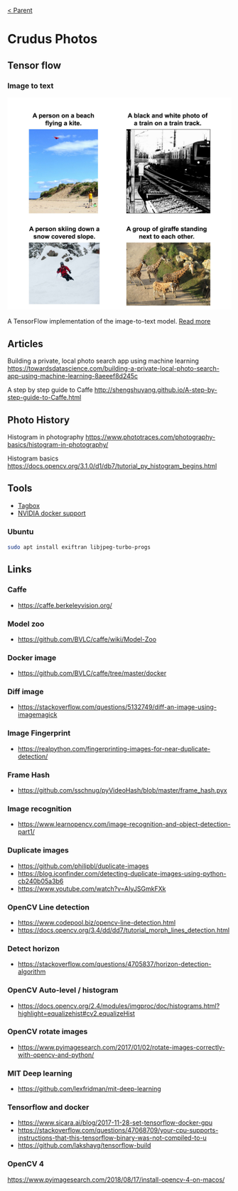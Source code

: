 [< Parent](../Readme.md)

# Crudus Photos

## Tensor flow

### Image to text

![Image to text](./A2399A8D-E525-49D5-B751-CC896F304C16.jpg)

A TensorFlow implementation of the image-to-text model. [Read more](https://github.com/tensorflow/models/tree/master/research/im2txt)

## Articles

Building a private, local photo search app using machine learning
<https://towardsdatascience.com/building-a-private-local-photo-search-app-using-machine-learning-8aeeef8d245c>

A step by step guide to Caffe
<http://shengshuyang.github.io/A-step-by-step-guide-to-Caffe.html>

## Photo History

Histogram in photography
<https://www.phototraces.com/photography-basics/histogram-in-photography/>

Histogram basics
<https://docs.opencv.org/3.1.0/d1/db7/tutorial_py_histogram_begins.html>

## Tools

- [Tagbox](https://machinebox.io/docs/tagbox)
- [NVIDIA docker support](https://github.com/NVIDIA/nvidia-docker)

### Ubuntu

```sh
sudo apt install exiftran libjpeg-turbo-progs
```

## Links

### Caffe

- <https://caffe.berkeleyvision.org/>

### Model zoo

- <https://github.com/BVLC/caffe/wiki/Model-Zoo>

### Docker image

- <https://github.com/BVLC/caffe/tree/master/docker>

### Diff image

- <https://stackoverflow.com/questions/5132749/diff-an-image-using-imagemagick>

### Image Fingerprint

- <https://realpython.com/fingerprinting-images-for-near-duplicate-detection/>

### Frame Hash

- <https://github.com/sschnug/pyVideoHash/blob/master/frame_hash.pyx>

### Image recognition

- <https://www.learnopencv.com/image-recognition-and-object-detection-part1/>

### Duplicate images

- <https://github.com/philipbl/duplicate-images>
- <https://blog.iconfinder.com/detecting-duplicate-images-using-python-cb240b05a3b6>
- <https://www.youtube.com/watch?v=AIyJSGmkFXk>

### OpenCV Line detection

- <https://www.codepool.biz/opencv-line-detection.html>
- <https://docs.opencv.org/3.4/dd/dd7/tutorial_morph_lines_detection.html>

### Detect horizon

- <https://stackoverflow.com/questions/4705837/horizon-detection-algorithm>

### OpenCV Auto-level / histogram

- <https://docs.opencv.org/2.4/modules/imgproc/doc/histograms.html?highlight=equalizehist#cv2.equalizeHist>

### OpenCV rotate images

- <https://www.pyimagesearch.com/2017/01/02/rotate-images-correctly-with-opencv-and-python/>

### MIT Deep learning

- <https://github.com/lexfridman/mit-deep-learning>

### Tensorflow and docker

- <https://www.sicara.ai/blog/2017-11-28-set-tensorflow-docker-gpu>
- <https://stackoverflow.com/questions/47068709/your-cpu-supports-instructions-that-this-tensorflow-binary-was-not-compiled-to-u>
- <https://github.com/lakshayg/tensorflow-build>

### OpenCV 4

<https://www.pyimagesearch.com/2018/08/17/install-opencv-4-on-macos/>
